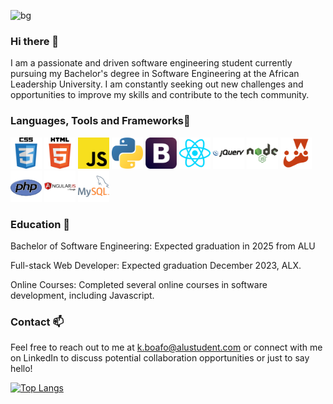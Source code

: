 ![bg](https://user-images.githubusercontent.com/109430532/237026782-3c58d4cd-e73a-4338-b6dd-7784faf46411.jpeg)
### Hi there 👋

I am a passionate and driven software engineering student currently pursuing my Bachelor's degree in Software Engineering at the African Leadership University. I am constantly seeking out new challenges and opportunities to improve my skills and contribute to the tech community.

<!-- <img src="https://user-images.githubusercontent.com/109430532/237023385-014e1bd5-a529-48c0-b446-fac1424fca7e.jpg" alt="My Image" width="100%">
-->

### Languages, Tools and Frameworks🔭

<img src="./Logos/CSS-3-01.png" alt="css" width="50px"> <img src="./Logos/HTML-5-logo-vector-01.png" alt="html" width="50px"> <img src="./Logos/JavaScript-01.png" alt="js" width="50px"> <img src="./Logos/Python-04.png" alt="python" width="50px"> <img src="./Logos/Bootstrap-01.png" alt="bootstrap" width="50px"> <img src="./Logos/React-01.png" alt="react" width="50px">
 <img src="./Logos/JQuery-01.png" alt="jquery" width="50px"> <img src="./Logos/Node-JS-01.png" alt="nodejs" width="50px"> <img src="./Logos/Jest-01.png" alt="jest" width="50px"> <img src="./Logos/PHP-01.png" alt="php" width="50px"> <img src="./Logos/Angular-JS-01.png" alt="angular" width="50px"> <img src="./Logos/MySQL-01.png" alt="mysql" width="50px"> 

### Education 🌱

Bachelor of Software Engineering: Expected graduation in 2025 from ALU

Full-stack Web Developer: Expected graduation December 2023, ALX.

Online Courses: Completed several online courses in software development, including Javascript.

### Contact 📫 

Feel free to reach out to me at k.boafo@alustudent.com or connect with me on LinkedIn to discuss potential collaboration opportunities or just to say hello!

[![Top Langs](https://github-readme-stats.vercel.app/api/top-langs/?username=kayc0des)](https://github.com/anuraghazra/github-readme-stats)
<!--
**kayc0des/kayc0des** is a ✨ _special_ ✨ repository because its `README.md` (this file) appears on your GitHub profile.

Here are some ideas to get you started:

- 🔭 I’m currently working on ...
- 🌱 I’m currently learning ...
- 👯 I’m looking to collaborate on ...
- 🤔 I’m looking for help with ...
- 💬 Ask me about ...
- 📫 How to reach me: ...
- 😄 Pronouns: ...
- ⚡ Fun fact: ...
-->
